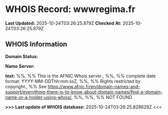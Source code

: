 # WHOIS Record: wwwregima.fr

**Last Updated:** 2025-10-24T03:26:25.879Z
**Checked At:** 2025-10-24T03:26:25.879Z

## WHOIS Information

**Domain Status:** 

**Name Server:** 

**text:** %%, %% This is the AFNIC Whois server., %%, %% complete date format: YYYY-MM-DDThh:mm:ssZ, %%, %% Rights restricted by copyright., %% See https://www.afnic.fr/en/domain-names-and-support/everything-there-is-to-know-about-domain-names/find-a-domain-name-or-a-holder-using-whois/, %%, %%, %% NOT FOUND

**>>> Last update of WHOIS database:** 2025-10-24T03:26:25.828629Z <<<

